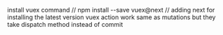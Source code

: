 install vuex command  // npm install --save vuex@next // adding next for installing the latest version
vuex action work same as mutations but they take dispatch method instead of commit